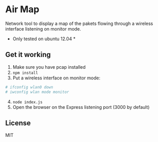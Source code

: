 # Air Map
Network tool to display a map of the pakets flowing through a wireless
interface listening on monitor mode.

* Only tested on ubuntu 12.04 *

## Get it working
1. Make sure you have pcap installed
2. `npm install`
3. Put a wireless interface on monitor mode:
```sh
# ifconfig wlan0 down
# iwconfig wlan mode monitor
```
4. `node index.js`
5. Open the browser on the Express listening port (3000 by default)

## License
MIT
